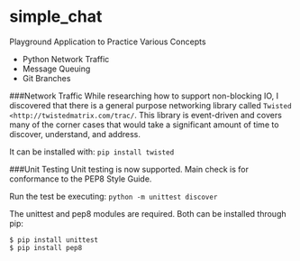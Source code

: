 simple_chat
===========

Playground Application to Practice Various Concepts

 - Python Network Traffic
 - Message Queuing
 - Git Branches

###Network Traffic
While researching how to support non-blocking IO, I discovered that there is a general purpose networking library called `Twisted <http://twistedmatrix.com/trac/`.  This library is event-driven and covers many of the corner cases that would take a significant amount of time to discover, understand, and address.

It can be installed with: `pip install twisted`

###Unit Testing
Unit testing is now supported.  Main check is for conformance to the PEP8 Style Guide.

Run the test be executing: `python -m unittest discover`

The unittest and pep8 modules are required. Both can be installed through pip:
    
    $ pip install unittest
    $ pip install pep8
